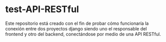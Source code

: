 # test-API-RESTful

Este repositorio está creado con el fin de probar cómo funcionaría la conexión entre dos proyectos django siendo uno el responsable del frontend y otro del backend, conectándose por medio de una API RESTful.
